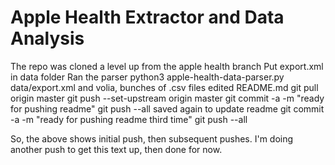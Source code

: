 # Apple Health Extractor and Data Analysis

The repo was cloned a level up from the apple health branch
Put export.xml in data folder
Ran the parser
	python3 apple-health-data-parser.py data/export.xml
and volia, bunches of .csv files
edited README.md
git pull origin master
git push --set-upstream origin master
git commit -a -m "ready for pushing readme"
git push --all
saved again to update readme
git commit -a -m "ready for pushing readme third time"
git push --all

So, the above shows initial push, then subsequent pushes.
I'm doing another push to get this text up, then done for now.
